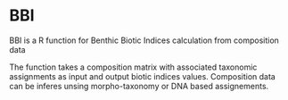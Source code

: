 # BBI

BBI is a R function for Benthic Biotic Indices calculation from composition data

The function takes a composition matrix with associated taxonomic assignments as input and output biotic indices values. 
Composition data can be inferes unsing morpho-taxonomy or DNA based assignements.










